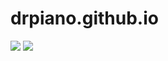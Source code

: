# drpiano.github.io
<img src="http://getdrawings.com/images/tree-of-life-line-drawing-6.jpg">
<img src="https://qph.fs.quoracdn.net/main-qimg-b336a864dd14bc110a8b5a12c32bc914.webp">
